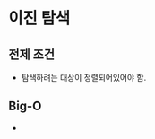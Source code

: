 # 이진 탐색

## 전제 조건
* 탐색하려는 대상이 정렬되어있어야 함.

## Big-O
* 
<!--stackedit_data:
eyJoaXN0b3J5IjpbLTE2ODI4OTU3NjEsNjczNTc5MzcwXX0=
-->